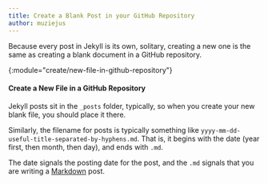 ```yaml
---
title: Create a Blank Post in your GitHub Repository
author: muziejus
---
```


Because every post in Jekyll is its own, solitary, creating a
new one is the same as creating a blank document in a GitHub repository.

{:module="create/new-file-in-github-repository"}
#### Create a New File in a GitHub Repository

Jekyll posts sit in the `_posts` folder, typically, so when you create your
new blank file, you should place it there.

Similarly, the filename for posts is typically something like
`yyyy-mm-dd-useful-title-separated-by-hyphens.md`. That is, it begins with
the date (year first, then month, then day), and ends with `.md`.

The date signals the posting date for the post, and the `.md` signals that you
are writing a [Markdown](/whatis/markdown) post.
